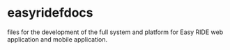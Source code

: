 # easyridefdocs
files for the development of the full system and platform for Easy RIDE web application and mobile application.
